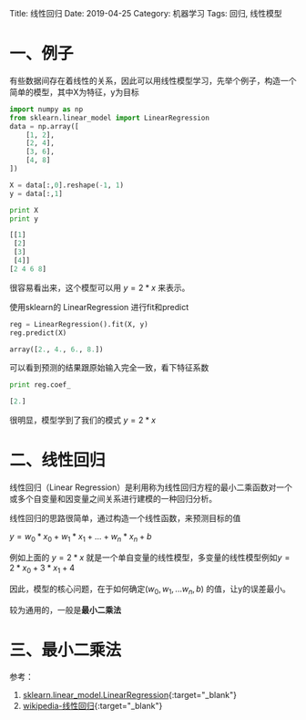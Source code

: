 Title: 线性回归
Date: 2019-04-25
Category: 机器学习
Tags: 回归, 线性模型

# 一、例子

有些数据间存在着线性的关系，因此可以用线性模型学习，先举个例子，构造一个简单的模型，其中X为特征，y为目标

```python
import numpy as np
from sklearn.linear_model import LinearRegression
data = np.array([
    [1, 2], 
    [2, 4], 
    [3, 6], 
    [4, 8]
])

X = data[:,0].reshape(-1, 1)
y = data[:,1]

print X
print y
```

```python
[[1]
 [2]
 [3]
 [4]]
[2 4 6 8]
```

很容易看出来，这个模型可以用 $y=2*x$ 来表示。

使用sklearn的 LinearRegression 进行fit和predict
```python
reg = LinearRegression().fit(X, y)
reg.predict(X)
```

```python
array([2., 4., 6., 8.])
```

可以看到预测的结果跟原始输入完全一致，看下特征系数

```python
print reg.coef_
```
```python
[2.]
```

很明显，模型学到了我们的模式 $y=2*x$ 

# 二、线性回归

线性回归（Linear Regression）是利用称为线性回归方程的最小二乘函数对一个或多个自变量和因变量之间关系进行建模的一种回归分析。

线性回归的思路很简单，通过构造一个线性函数，来预测目标的值

$y=w_0*x_0 + w_1*x_1 + ... + w_n*x_n + b$

例如上面的 $y=2*x$ 就是一个单自变量的线性模型，多变量的线性模型例如$y=2*x_0 + 3*x_1 + 4$  

因此，模型的核心问题，在于如何确定$(w_0, w_1, ... w_n, b)$ 的值，让y的误差最小。

较为通用的，一般是**最小二乘法**

# 三、最小二乘法



参考：

1. [sklearn.linear_model.LinearRegression](https://scikit-learn.org/stable/modules/generated/sklearn.linear_model.LinearRegression.html){:target="_blank"}
2. [wikipedia-线性回归](https://zh.wikipedia.org/wiki/%E7%B7%9A%E6%80%A7%E5%9B%9E%E6%AD%B8){:target="_blank"}
